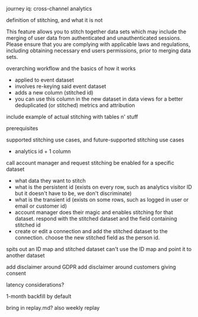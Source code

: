journey iq: cross-channel analytics

definition of stitching, and what it is not

This feature allows you to stitch together data sets which may include the merging of user data from authenticated and unauthenticated sessions. Please ensure that you are complying with applicable laws and regulations, including obtaining necessary end users permissions, prior to merging data sets.

overarching workflow and the basics of how it works
- applied to event dataset
- involves re-keying said event dataset
- adds a new column (stitched id)
- you can use this column in the new dataset in data views for a better deduplicated (or stitched) metrics and attribution

include example of actual stitching with tables n' stuff

prerequisites

supported stitching use cases, and future-supported stitching use cases
- analytics id + 1 column


call account manager and request stitching be enabled for a specific dataset
- what data they want to stitch
- what is the persistent id (exists on every row, such as analytics visitor ID but it doesn't have to be, we don't discriminate)
- what is the transient id (exists on some rows, such as logged in user or email or customer id)
- account manager does their magic and enables stitching for that dataset. respond with the stitched dataset and the field containing stitched id
- create or edit a connection and add the stitched dataset to the connection. choose the new stitched field as the person id.

spits out an ID map and stitched dataset
can't use the ID map and point it to another dataset

add disclaimer around GDPR
add disclaimer around customers giving consent

latency considerations?

1-month backfill by default

bring in replay.md? also weekly replay

